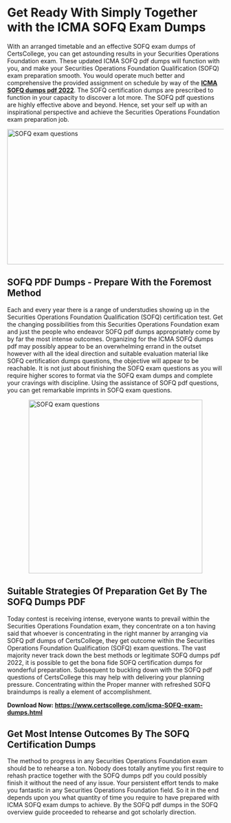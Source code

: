 <h1><strong>Get Ready With Simply Together with the ICMA SOFQ Exam Dumps&nbsp;</strong></h1>
<p><span style="font-weight: 400;">With an arranged timetable and an effective  SOFQ exam dumps of CertsCollege, you can get astounding results in your Securities Operations Foundation exam. These updated ICMA SOFQ pdf dumps will function with you, and make your Securities Operations Foundation Qualification (SOFQ) exam preparation smooth. You would operate much better and comprehensive the provided assignment on schedule by way of the <strong><a href="https://www.certscollege.com/icma-SOFQ-exam-dumps.html">ICMA SOFQ dumps pdf 2022</a></strong>. The SOFQ certification dumps are prescribed to function in your capacity to discover a lot more. The  SOFQ pdf questions are highly effective above and beyond. Hence, set your self up with an inspirational perspective and achieve the Securities Operations Foundation exam preparation job.&nbsp;</span></p>
<p><span style="font-weight: 400;"><img style="display: block; margin-left: auto; margin-right: auto;" src="https://i.ibb.co/CPDK3ps/Yellow-and-Blue-Initiative-Blog-Banner.png" alt="SOFQ exam questions" width="559" height="315" /></span></p>
<h2><strong>SOFQ PDF Dumps - Prepare With the Foremost Method</strong></h2>
<p><span style="font-weight: 400;">Each and every year there is a range of understudies showing up in the Securities Operations Foundation Qualification (SOFQ) certification test. Get the changing possibilities from this Securities Operations Foundation exam and just the people who endeavor SOFQ pdf dumps appropriately come by by far the most intense outcomes. Organizing for the ICMA SOFQ dumps pdf may possibly appear to be an overwhelming errand in the outset however with all the ideal direction and suitable evaluation material like SOFQ certification dumps questions, the objective will appear to be reachable. It is not just about finishing the SOFQ exam questions as you will require higher scores to format via the SOFQ exam dumps and complete your cravings with discipline. Using the assistance of SOFQ pdf questions, you can get remarkable imprints in SOFQ exam questions.</span></p>
<p><span style="font-weight: 400;"><a href="https://tinyurl.com/4btsnb43"><img style="display: block; margin-left: auto; margin-right: auto;" src="https://i.ibb.co/9tMrhdY/Teacher-Appreciation-Invitation.png" alt="SOFQ exam questions " width="404" height="404" /></a></span></p>
<h2><strong>Suitable Strategies Of Preparation Get By The SOFQ Dumps PDF</strong></h2>
<p><span style="font-weight: 400;">Today contest is receiving intense, everyone wants to prevail within the Securities Operations Foundation exam, they concentrate on a ton having said that whoever is concentrating in the right manner by arranging via SOFQ pdf dumps of CertsCollege, they get outcome within the Securities Operations Foundation Qualification (SOFQ) exam questions. The vast majority never track down the best methods or legitimate SOFQ dumps pdf 2022, it is possible to get the bona fide SOFQ certification dumps for wonderful preparation. Subsequent to buckling down with the  SOFQ pdf questions of CertsCollege this may help with delivering your planning pressure. Concentrating within the Proper manner with refreshed SOFQ braindumps is really a element of accomplishment.</span></p>
<p><span style="font-weight: 400;"><strong>Download Now: <a href="https://www.certscollege.com/icma-SOFQ-exam-dumps.html">https://www.certscollege.com/icma-SOFQ-exam-dumps.html</a></strong></span></p>
<h2><strong>Get Most Intense Outcomes By The SOFQ Certification Dumps</strong></h2>
<p><span style="font-weight: 400;">The method to progress in any Securities Operations Foundation exam should be to rehearse a ton. Nobody does totally anytime you first require to rehash practice together with the SOFQ dumps pdf you could possibly finish it without the need of any issue. Your persistent effort tends to make you fantastic in any Securities Operations Foundation field. So it in the end depends upon you what quantity of time you require to have prepared with ICMA SOFQ exam dumps to achieve. By the SOFQ pdf dumps in the SOFQ overview guide proceeded to rehearse and got scholarly direction.</span></p>
